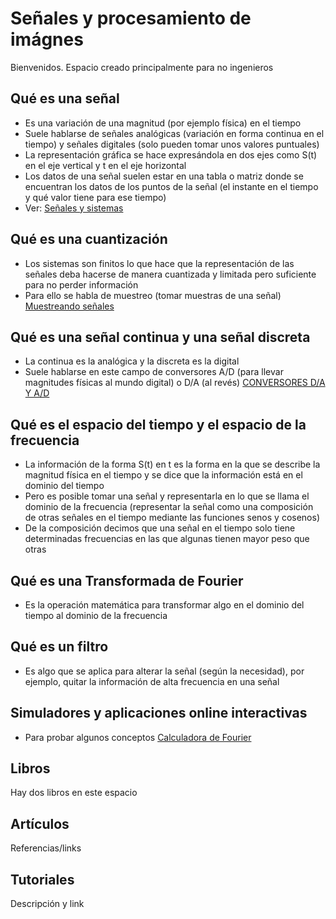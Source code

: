 # Señales y procesamiento de imágnes
Bienvenidos. Espacio creado principalmente para no ingenieros

## Qué es una señal
- Es una variación de una magnitud (por ejemplo física) en el tiempo
- Suele hablarse de señales analógicas (variación en forma continua en el tiempo) y señales digitales (solo pueden tomar unos valores puntuales)
- La representación gráfica se hace expresándola en dos ejes como S(t) en el eje vertical y t en el eje horizontal
- Los datos de una señal suelen estar en una tabla o matriz donde se encuentran los datos de los puntos de la señal (el instante en el tiempo y qué valor tiene para ese tiempo)
- Ver: [Señales y sistemas](https://books.google.com.co/books?id=g2750K3PxRYC&pg=PR31-IA2&lpg=PR31-IA2&dq=que+es+una+se%C3%B1al+variacion+ejemplos&source=bl&ots=f0RCgjgk0K&sig=ACfU3U0oTfWaeHHAtKosN1woaeUK9EIAkw&hl=es-419&sa=X&ved=2ahUKEwj4sfXt-IbqAhWSdN8KHXQnBsE4ChDoATABegQIChAB#v=onepage&q=que%20es%20una%20se%C3%B1al%20variacion%20ejemplos&f=false)

## Qué es una cuantización
- Los sistemas son finitos lo que hace que la representación de las señales deba hacerse de manera cuantizada y limitada pero suficiente para no perder información
- Para ello se habla de muestreo (tomar muestras de una señal) [Muestreando señales](https://www.investigacionyciencia.es/blogs/tecnologia/20/posts/muestreando-seales-primera-parte-10461)

## Qué es una señal continua y una señal discreta
- La continua es la analógica y la discreta es la digital
- Suele hablarse en este campo de conversores A/D (para llevar magnitudes físicas al mundo digital) o D/A (al revés) [CONVERSORES D/A Y A/D](https://www.fceia.unr.edu.ar/enica3/da-ad.pdf)

## Qué es el espacio del tiempo y el espacio de la frecuencia
- La información de la forma S(t) en t es la forma en la que se describe la magnitud física en el tiempo y se dice que la información está en el dominio del tiempo
- Pero es posible tomar una señal y representarla en lo que se llama el dominio de la frecuencia (representar la señal como una composición de otras señales en el tiempo mediante las funciones senos y cosenos)
- De la composición decimos que una señal en el tiempo solo tiene determinadas frecuencias en las que algunas tienen mayor peso que otras

## Qué es una Transformada de Fourier
- Es la operación matemática para transformar algo en el dominio del tiempo al dominio de la frecuencia

## Qué es un filtro
- Es algo que se aplica para alterar la señal (según la necesidad), por ejemplo, quitar la información de alta frecuencia en una señal

## Simuladores y aplicaciones online interactivas
- Para probar algunos conceptos [Calculadora de Fourier](https://www.mathstools.com/section/main/fourier_series_online#.XukOHaJ7k_4)

## Libros

Hay dos libros en este espacio

## Artículos

Referencias/links

## Tutoriales

Descripción y link


	


